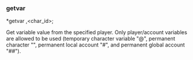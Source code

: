 ### getvar
*getvar <variable>,<char_id>;

Get variable value from the specified player. Only player/account variables
are allowed to be used (temporary character variable "@", permanent
character "", permanent local account "#", and permanent global account "##").
